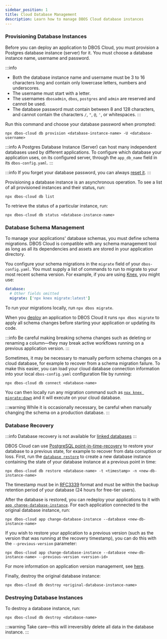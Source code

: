 ```yaml
---
sidebar_position: 1
title: Cloud Database Management
description: Learn how to manage DBOS Cloud database instances
---
```


### Provisioning Database Instances

Before you can deploy an application to DBOS Cloud, you must provision a Postgres database instance (server) for it.
You must choose a database instance name, username and password.

:::info
* Both the database instance name and username must be 3 to 16 characters long and contain only lowercase letters, numbers and underscores.
* The username must start with a letter.
* The usernames `dbosadmin`, `dbos`, `postgres` and `admin` are reserved and cannot be used.
* The database password must contain between 8 and 128 characters, and cannot contain the characters `/`, `"`, `@`, `'`, or whitespaces.
:::

Run this command and choose your database password when prompted:

```shell
npx dbos-cloud db provision <database-instance-name> -U <database-username>
```

:::info
A Postgres Database Instance (Server) can host many independent databases used by different applications.
To configure which database your application uses, on its configured server, through the `app_db_name` field in its `dbos-config.yaml`.
:::

:::info
If you forget your database password, you can always [reset it](../cloud-tutorials/cloud-cli.md#npx-dbos-cloud-db-reset-password).
:::

Provisioning a database instance is an asynchronous operation.
To see a list of all provisioned instances and their status, run:

```shell
npx dbos-cloud db list
```

To retrieve the status of a particular instance, run:

```shell
npx dbos-cloud db status <database-instance-name>
```

### Database Schema Management

To manage your applications' database schemas, you must define schema migrations.
DBOS Cloud is compatible with any schema management tool as long as all its dependencies and assets are stored in your application directory.

You configure your schema migrations in the `migrate` field of your `dbos-config.yaml`.
You must supply a list of commands to run to migrate to your most recent schema version.
For example, if you are using [Knex](https://knexjs.org/guide/migrations.html), you might use:

```yaml
database:
  # Other fields omitted
  migrate: ['npx knex migrate:latest']
```

To run your migrations locally, run `npx dbos migrate`.

When you [deploy](./application-management#deploying-applications) an application to DBOS Cloud it runs `npx dbos migrate` to apply all schema changes before starting your application or updating its code.

:::info
Be careful making breaking schema changes such as deleting or renaming a column&#8212;they may break active workflows running on a previous application version.
:::

Sometimes, it may be necessary to manually perform schema changes on a cloud database, for example to recover from a schema migration failure.
To make this easier, you can load your cloud database connection information into your local `dbos-config.yaml` configuration file by running:

```shell
npx dbos-cloud db connect <database-name>
```

You can then locally run any migration command such as [`npx knex migrate:down`](https://knexjs.org/guide/migrations.html#migration-cli) and it will execute on your cloud database.

:::warning
While it is occasionally necessary, be careful when manually changing the schema on a production database.
:::

### Database Recovery

:::info
Database recovery is not available for [linked databases](./byod-management.md)
:::

DBOS Cloud can use [PostgreSQL point-in-time-recovery](https://www.postgresql.org/docs/current/continuous-archiving.html) to restore your database to a previous state, for example to recover from data corruption or loss.
First, run the [`database restore`](../cloud-tutorials/cloud-cli.md#npx-dbos-cloud-db-restore) to create a new database instance containing the state of your database instance at a previous point in time:

```shell
npx dbos-cloud db restore <database-name> -t <timestamp> -n <new-db-instance-name>
```

The timestamp must be in [RFC3339](https://datatracker.ietf.org/doc/html/rfc3339) format and must be within the backup retention period of your database (24 hours for free-tier users).

After the database is restored, you can redeploy your applications to it with [`app change-database-instance`](../cloud-tutorials/cloud-cli.md#npx-dbos-cloud-app-change-database-instance).
For each application connected to the original database instance, run:

```shell
npx dbos-cloud app change-database-instance --database <new-db-instance-name>
```

If you wish to restore your application to a previous version (such as the version that was running at the recovery timestamp), you can do this with the `--previous-version` parameter:

```shell
npx dbos-cloud app change-database-instance --database <new-db-instance-name> --previous-version <version-id>
```

For more information on application version management, see [here](./application-management.md#managing-application-versions).

Finally, destroy the original database instance:

```shell
npx dbos-cloud db destroy <original-database-instance-name>
```

### Destroying Database Instances

To destroy a database instance, run:

```shell
npx dbos-cloud db destroy <database-name>
```

:::warning
Take care&#8212;this will irreversibly delete all data in the database instance.
:::
